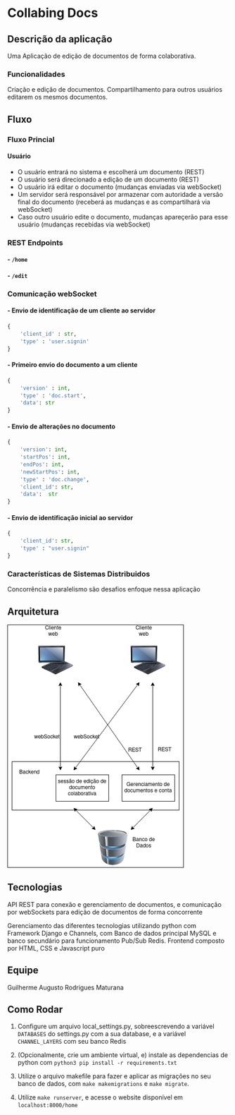 # Collabing Docs
## Descrição da aplicação
Uma Aplicação de edição de documentos de forma colaborativa.
### Funcionalidades
Criação e edição de documentos. 
Compartilhamento para outros usuários editarem os mesmos documentos.
## Fluxo

### Fluxo Princial
#### Usuário
- O usuário entrará no sistema e escolherá um documento (REST)
- O usuário será direcionado a edição de um documento (REST)
- O usuário irá editar o documento (mudanças enviadas via webSocket)
- Um servidor será responsável por armazenar com autoridade a versão final do documento (receberá as mudanças e as compartilhará via webSocket)
- Caso outro usuário edite o documento, mudanças apareçerão para esse usuário (mudanças recebidas via webSocket)

### REST Endpoints
#### - `/home`
#### - `/edit`
### Comunicação webSocket
#### - Envio de identificação de um cliente ao servidor
```py
{
    'client_id' : str,
    'type' : 'user.signin'
}
```
#### - Primeiro envio do documento a um cliente
```py
{
    'version' : int,
    'type' : 'doc.start',
    'data': str
}
```
#### - Envio de alterações no documento
```py
{
    'version': int,
    'startPos': int,
    'endPos': int,
    'newStartPos': int,
    'type' : 'doc.change',
    'client_id': str,
    'data':  str
}
```
#### - Envio de identificação inicial ao servidor
```py
{
    'client_id': str,
    'type' : "user.signin"
}
```


### Características de Sistemas Distribuidos
Concorrência e paralelismo são desafios enfoque nessa aplicação
## Arquitetura
![Diagrama da arquitetura](https://github.com/Fgarm/SD-FINAL-PROJECT/blob/main/DOCUMENTATION/Arquitetura.png)
## Tecnologias

API REST para conexão e gerenciamento de documentos, e comunicação por webSockets para edição de documentos de forma concorrente

Gerenciamento das diferentes tecnologias utilizando python com Framework Django e Channels, com Banco de dados principal MySQL e banco secundário para funcionamento Pub/Sub Redis. Frontend composto por HTML, CSS e Javascript puro
## Equipe
Guilherme Augusto Rodrigues Maturana

## Como Rodar

1. Configure um arquivo local_settings.py, sobreescrevendo a variável ``DATABASES`` do settings.py com a sua database, e a variável ``CHANNEL_LAYERS`` com seu banco Redis

2. (Opcionalmente, crie um ambiente virtual, e) instale as dependencias de python com `python3 pip install -r requirements.txt`

3. Utilize o arquivo makefile para fazer e aplicar as migrações no seu banco de dados, com `make makemigrations` e `make migrate`.

4. Utilize `make runserver`, e acesse o website disponível em ```localhost:8000/home```
